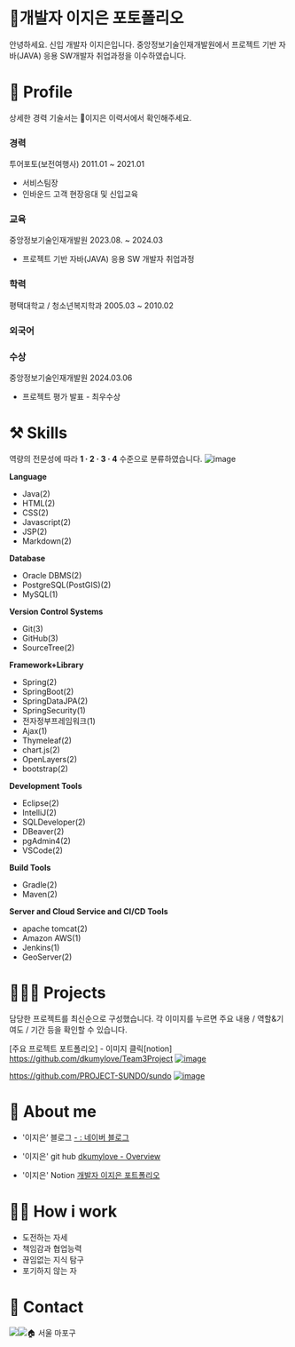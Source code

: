 # 🌳개발자 이지은 포토폴리오

안녕하세요. 신입 개발자 이지은입니다. 중앙정보기술인재개발원에서 프로젝트 기반 자바(JAVA) 응용 SW개발자 취업과정을 이수하였습니다.

# 🔎 Profile
상세한 경력 기술서는 📎이지은 이력서에서 확인해주세요.

### 경력

투어포토(보전여행사) 2011.01 ~ 2021.01

- 서비스팀장
- 인바운드 고객 현장응대 및 신입교육

### 교육

중앙정보기술인재개발원 2023.08. ~ 2024.03

- 프로젝트 기반 자바(JAVA) 응용 SW 개발자 취업과정

### 학력

평택대학교 / 청소년복지학과 2005.03 ~ 2010.02

### 외국어

### 수상

중앙정보기술인재개발원 2024.03.06

- 프로젝트 평가 발표 - 최우수상

# ⚒️ Skills

역량의 전문성에 따라 **1 · 2 · 3 · 4** 수준으로 분류하였습니다.
![image](https://github.com/dkumylove/Portfolio/assets/146877364/5a25d423-cd1b-465e-90be-43cbf177948a)

**Language**

- Java(2)
- HTML(2)
- CSS(2)
- Javascript(2)
- JSP(2)
- Markdown(2)

**Database**

- Oracle DBMS(2)
- PostgreSQL(PostGIS)(2)
- MySQL(1)

**Version Control Systems**

- Git(3)
- GitHub(3)
- SourceTree(2)

**Framework+Library**

- Spring(2)
- SpringBoot(2)
- SpringDataJPA(2)
- SpringSecurity(1)
- 전자정부프레임워크(1)
- Ajax(1)
- Thymeleaf(2)
- chart.js(2)
- OpenLayers(2)
- bootstrap(2)

**Development Tools**

- Eclipse(2)
- IntelliJ(2)
- SQLDeveloper(2)
- DBeaver(2)
- pgAdmin4(2)
- VSCode(2)

**Build Tools**

- Gradle(2)
- Maven(2)

**Server and Cloud Service and CI/CD Tools**

- apache tomcat(2)
- Amazon AWS(1)
- Jenkins(1)
- GeoServer(2)

# 👩🏻‍💻 Projects
담당한 프로젝트를 최신순으로 구성했습니다. 각 이미지를 누르면 주요 내용 / 역할&기여도 / 기간 등을 확인할 수 있습니다.

[주요 프로젝트 포트폴리오] - 이미지 클릭[notion]<br>
https://github.com/dkumylove/Team3Project
[![image](https://github.com/dkumylove/Portfolio/assets/146877364/69072392-5c2b-4fa9-bf9f-4c4bcd20e998)
](https://www.notion.so/jieunroom/19e08b7c59e14a28837cc9da564a1d2f?pvs=4)

https://github.com/PROJECT-SUNDO/sundo
[![image](https://github.com/dkumylove/Portfolio/assets/146877364/a2730ab5-4e07-41c7-901a-5fff9f9ec162)](https://www.notion.so/jieunroom/SOC-Savvy-Our-Choice-06cf2af32ee2448286343a1cd8e3e813?pvs=4)


# 💫 About me
- '이지은’ 블로그 [- : 네이버 블로그](https://blog.naver.com/dkumylove)

- '이지은' git hub [dkumylove - Overview](https://github.com/dkumylove)

- '이지은' Notion [개발자 이지은 포트폴리오 ](https://www.notion.so/jieunroom/c554de74356a434e9d32fd4cd06d07d7?pvs=4)

# 🙋🏻 How i work
- 도전하는 자세
- 책임감과 협업능력
- 끊임없는 지식 탐구
- 포기하지 않는 자

# 👋 Contact
<!--✉️ [d](mailto:marketing@wantedlab.com)kumylove@gmail.com   📱+82 10-3129-0149 🏠 서울 마포구-->  

<div style="display:flex; flex-direction:row;">
    <a href="mailto:dkumylove@gmail.com">
        <img src="https://img.shields.io/badge/Gmail-EA4335?style=flat&logo=Gmail&logoColor=white"> 
    </a>
    <a href="https://open.kakao.com/o/s5QdnQqe">
        <img src="https://img.shields.io/badge/KakaoTalk-FFCD00?style=flat&logoColor=black&logo=KakaoTalk"> 
    </a>
    🏠 서울 마포구
</div>

